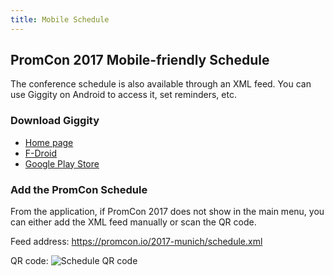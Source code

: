 ```yaml
---
title: Mobile Schedule
---
```


## PromCon 2017 Mobile-friendly Schedule

The conference schedule is also available through an XML feed. You can use
Giggity on Android to access it, set reminders, etc.

### Download Giggity

 * [Home page](https://gaa.st/giggity)
 * [F-Droid](https://f-droid.org/repository/browse/?fdid=net.gaast.giggity)
 * [Google Play Store](https://play.google.com/store/apps/details?id=net.gaast.giggity)

### Add the PromCon Schedule

From the application, if PromCon 2017 does not show in the main menu, you can
either add the XML feed manually or scan the QR code.

Feed address: https://promcon.io/2017-munich/schedule.xml

QR code:
![Schedule QR code](/assets/giggity_qr_2017.png)
